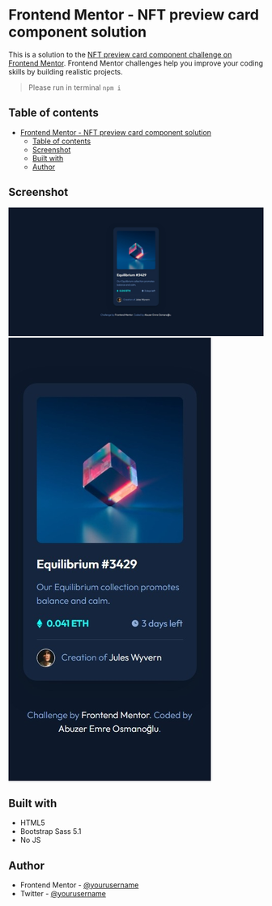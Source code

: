 # Frontend Mentor - NFT preview card component solution

This is a solution to the [NFT preview card component challenge on Frontend Mentor](https://www.frontendmentor.io/challenges/nft-preview-card-component-SbdUL_w0U). Frontend Mentor challenges help you improve your coding skills by building realistic projects. 

> Please run in terminal `npm i`

## Table of contents

- [Frontend Mentor - NFT preview card component solution](#frontend-mentor---nft-preview-card-component-solution)
  - [Table of contents](#table-of-contents)
  - [Screenshot](#screenshot)
  - [Built with](#built-with)
  - [Author](#author)

## Screenshot

![Web](/screenshots/web.jpeg)
![Mobile](/screenshots/mobile.jpeg)

## Built with

- HTML5
- Bootstrap Sass 5.1
- No JS

## Author

- Frontend Mentor - [@yourusername](https://www.frontendmentor.io/profile/aeosmanoglu)
- Twitter - [@yourusername](https://www.twitter.com/abuzeremreo)


